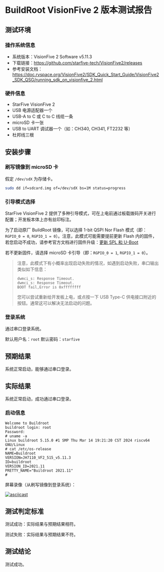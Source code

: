 # BuildRoot VisionFive 2 版本测试报告

## 测试环境

### 操作系统信息

- 系统版本：VisionFive 2 Software v5.11.3
- 下载链接：https://github.com/starfive-tech/VisionFive2/releases
- 参考安装文档：https://doc.rvspace.org/VisionFive2/SDK_Quick_Start_Guide/VisionFive2_SDK_QSG/running_sdk_on_visionfive_2.html

### 硬件信息

- StarFive VisionFive 2
- USB 电源适配器一个
- USB-A to C 或 C to C 线缆一条
- microSD 卡一张
- USB to UART 调试器一个（如：CH340, CH341, FT2232 等）
- 杜邦线三根

## 安装步骤

### 刷写镜像到 microSD 卡

假定 `/dev/sdX` 为存储卡。

```bash
sudo dd if=sdcard.img of=/dev/sdX bs=1M status=progress
```

### 引导模式选择

StarFive VisionFive 2 提供了多种引导模式，可在上电前通过板载拨码开关进行配置；开发板本体上亦有丝印标注。

为了启动原厂 BuildRoot 镜像，可以选择 1-bit QSPI Nor Flash 模式（即：`RGPIO_0 = 0`, `RGPIO_1 = 0`）。注意，此模式可能需要提前更新 Flash 内的固件，若您启动不成功，请参考官方文档进行固件升级：[更新 SPL 和 U-Boot](https://doc.rvspace.org/VisionFive2/Quick_Start_Guide/VisionFive2_QSG/spl_u_boot_0.html)

若不更新固件，请选择 microSD 卡引导（即：`RGPIO_0 = 1`, `RGPIO_1 = 0`）。

> 注意，此模式下有小概率出现启动失败的情况，如遇到启动失败，串口输出类似如下信息：
>
>```log
>dwmci_s: Response Timeout.                                                                                            
>dwmci_s: Response Timeout.                                                                                            
>BOOT fail,Error is 0xffffffff
>```
>
> 您可以尝试重新给开发板上电，或点按一下 USB Type-C 供电接口附近的按钮。通常这可以解决无法启动的问题。

### 登录系统

通过串口登录系统。

默认用户名：`root`
默认密码：`starfive`

## 预期结果

系统正常启动，能够通过串口登录。

## 实际结果

系统正常启动，成功通过串口登录。

### 启动信息

```log
Welcome to Buildroot
buildroot login: root
Password: 
# uname -a
Linux buildroot 5.15.0 #1 SMP Thu Mar 14 19:21:20 CST 2024 riscv64 GNU/Linux
# cat /etc/os-release 
NAME=Buildroot
VERSION=JH7110_VF2_515_v5.11.3
ID=buildroot
VERSION_ID=2021.11
PRETTY_NAME="Buildroot 2021.11"
#
```

屏幕录像（从刷写镜像到登录系统）：

[![asciicast](https://asciinema.org/a/EUliFJz2UOlHIxrZbK2mePVbS.svg)](https://asciinema.org/a/EUliFJz2UOlHIxrZbK2mePVbS)

## 测试判定标准

测试成功：实际结果与预期结果相符。

测试失败：实际结果与预期结果不符。

## 测试结论

测试成功。